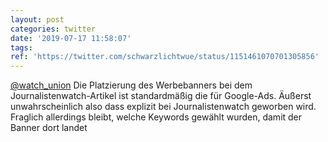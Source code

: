```yaml
---
layout: post
categories: twitter
date: '2019-07-17 11:58:07'
tags: 
ref: 'https://twitter.com/schwarzlichtwue/status/1151461070701305856'
---
```

[@watch_union](https://twitter.com/watch_union) Die Platzierung des Werbebanners bei dem Journalistenwatch-Artikel ist standardmäßig die für Google-Ads. Äußerst unwahrscheinlich also dass explizit bei Journalistenwatch geworben wird. Fraglich allerdings bleibt, welche Keywords gewählt wurden, damit der Banner dort landet